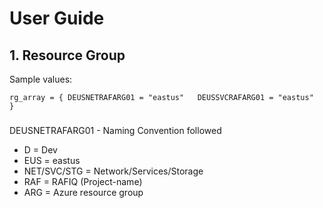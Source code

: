 
# User Guide

## 1. Resource Group
Sample values:

`rg_array = {
  DEUSNETRAFARG01 = "eastus"  
  DEUSSVCRAFARG01 = "eastus" 
}`
###
DEUSNETRAFARG01 - Naming Convention followed
- D = Dev
- EUS = eastus
- NET/SVC/STG = Network/Services/Storage
- RAF = RAFIQ (Project-name)
- ARG = Azure resource group
